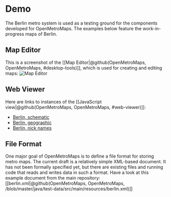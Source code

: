 # Demo
The Berlin metro system is used as a testing ground for the components developed
for OpenMetroMaps. The examples below feature the work-in-progress maps of
Berlin.

## Map Editor
This is a screenshot of the
[[Map Editor|@github(OpenMetroMaps, OpenMetroMaps, #desktop-tools)]],
which is used for creating and editing maps:
<img alt="Map Editor" class="img-responsive" src="images/map-editor.png">

## Web Viewer
Here are links to instances of the
[[JavaScript view|@github(OpenMetroMaps, OpenMetroMaps, #web-viewer)]]:
* [Berlin, schematic](http://demo.openmetromaps.org/berlin/schematic.html)
* [Berlin, geographic](http://demo.openmetromaps.org/berlin/geographic.html)
* [Berlin, nick names](http://demo.openmetromaps.org/berlin/nicknames.html)

## File Format
One major goal of OpenMetroMaps is to define a file format for storing metro
maps. The current draft is a relatively simple XML-based document.
It has not been formally specified yet, but there are existing files and
running code that reads and writes data in such a format.
Have a look at this example document from the main repository:
[[berlin.xml|@github(OpenMetroMaps, OpenMetroMaps,
/blob/master/java/test-data/src/main/resources/berlin.xml)]]

